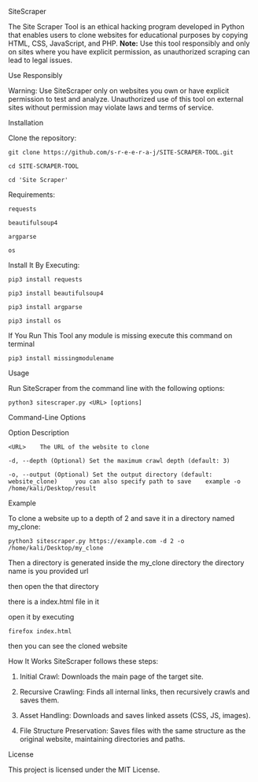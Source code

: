 SiteScraper

The Site Scraper Tool is an ethical hacking program developed in Python that enables users to clone websites for educational purposes by copying HTML, CSS, JavaScript, and PHP. **Note:** Use this tool responsibly and only on sites where you have explicit permission, as unauthorized scraping can lead to legal issues.

Use Responsibly


Warning: Use SiteScraper only on websites you own or have explicit permission to test and analyze. Unauthorized use of this tool on external sites without permission may violate laws and terms of service.


Installation

Clone the repository:

```git clone https://github.com/s-r-e-e-r-a-j/SITE-SCRAPER-TOOL.git```



```cd SITE-SCRAPER-TOOL```

``` cd 'Site Scraper' ```

Requirements:

```requests```


```beautifulsoup4```


```argparse```

```os```

Install It By Executing:

```pip3 install requests```

```pip3 install beautifulsoup4```

```pip3 install argparse```

```pip3 install os```

If You Run This Tool any module is missing execute this command on terminal

```pip3 install missingmodulename```

Usage


Run SiteScraper from the command line with the following options:

```python3 sitescraper.py <URL> [options]```


Command-Line Options

Option	Description


```<URL>	The URL of the website to clone```


```-d, --depth (Optional) Set the maximum crawl depth (default: 3)```


```-o, --output	(Optional) Set the output directory (default: website_clone)     you can also specify path to save    example -o /home/kali/Desktop/result    ```



Example

To clone a website up to a depth of 2 and save it in a directory named my_clone:


```python3 sitescraper.py https://example.com -d 2 -o /home/kali/Desktop/my_clone```

Then a directory is generated inside the my_clone directory the directory name is you provided url

then open the that directory

there is a index.html file in it

open it by executing 

```firefox index.html```

then you can see the cloned website

How It Works
SiteScraper follows these steps:

1. Initial Crawl: Downloads the main page of the target site.

 
2.  Recursive Crawling: Finds all internal links, then recursively crawls and saves them.

  
3. Asset Handling: Downloads and saves linked assets (CSS, JS, images).


4. File Structure Preservation: Saves files with the same structure as the original website, maintaining directories and paths.


License


This project is licensed under the MIT License.



